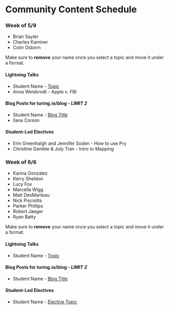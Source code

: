 # Community Content Schedule

### **Week of 5/9**

* Brian Sayler
* Charles Kaminer
* Colin Osborn

Make sure to **remove** your name once you select a topic and move it under a format.

#### Lightning Talks

* Student Name - [Topic](http://gist.github.com/username/link-to-my-outline-gist)
* Anna Weisbrodt - Apple v. FBI 

#### Blog Posts for turing.io/blog - *LIMIT 2*

* Student Name - [Blog Title](http://gist.github.com/username/link-to-my-outline-gist)
* Ilana Corson 

#### Student-Led Electives

* Erin Greenhalgh and Jennifer Soden - How to use Pry
* Christine Gamble & July Tran - Intro to Mapping

### **Week of 6/6**

* Karina Gonzalez
* Kerry Sheldon
* Lucy Fox
* Marcella Wigg
* Matt DesMarteau
* Nick Pisciotta
* Parker Phillips
* Robert Jaeger
* Ryan Batty

Make sure to **remove** your name once you select a topic and move it under a format.

#### Lightning Talks

* Student Name - [Topic](http://gist.github.com/username/link-to-my-outline-gist)

#### Blog Posts for turing.io/blog - *LIMIT 2*

* Student Name - [Blog Title](http://gist.github.com/username/link-to-my-outline-gist)

#### Student-Led Electives

* Student Name - [Elective Topic](http://gist.github.com/username/link-to-my-outline-gist)
